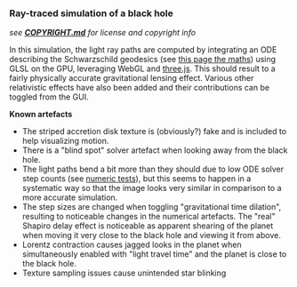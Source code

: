 ### Ray-traced simulation of a black hole

_see **[COPYRIGHT.md](https://github.com/oseiskar/black-hole/blob/master/COPYRIGHT.md)** for license and copyright info_

In this simulation, the light ray paths are computed by integrating an ODE describing the Schwarzschild geodesics (see [this page the maths](https://github.com/oseiskar/black-hole/blob/numeric-notebooks/physics.ipynb)) using GLSL on the GPU, leveraging WebGL and [three.js](http://threejs.org). This should result to a fairly physically accurate gravitational lensing effect. Various other relativistic effects have also been added and their contributions can be toggled from the GUI.

**Known artefacts**

 * The striped accretion disk texture is (obviously?) fake and is included to help visualizing motion.
 * There is a "blind spot" solver artefact when looking away from the black hole.
 * The light paths bend a bit more than they should due to low ODE solver step counts (see [numeric tests](https://github.com/oseiskar/black-hole/blob/numeric-notebooks/numeric_tests.ipynb)), but this seems to happen in a systematic way so that the image looks very similar in comparison to a more accurate simulation.
 * The step sizes are changed when toggling "gravitational time dilation", resulting to noticeable changes in the numerical artefacts. The "real" Shapiro delay effect is noticeable as apparent shearing of the planet when moving it very close to the black hole and viewing it from above.
 * Lorentz contraction causes jagged looks in the planet when simultaneously enabled with "light travel time" and the planet is close to the black hole.
 * Texture sampling issues cause unintended star blinking
